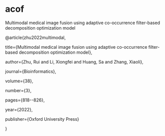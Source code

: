 # acof
Multimodal medical image fusion using adaptive co-occurrence filter-based decomposition optimization model

@article{zhu2022multimodal,

  title={Multimodal medical image fusion using adaptive co-occurrence filter-based decomposition optimization model},
  
  author={Zhu, Rui and Li, Xiongfei and Huang, Sa and Zhang, Xiaoli},
  
  journal={Bioinformatics},
  
  volume={38},
  
  number={3},
  
  pages={818--826},
  
  year={2022},
  
  publisher={Oxford University Press}
  
}
